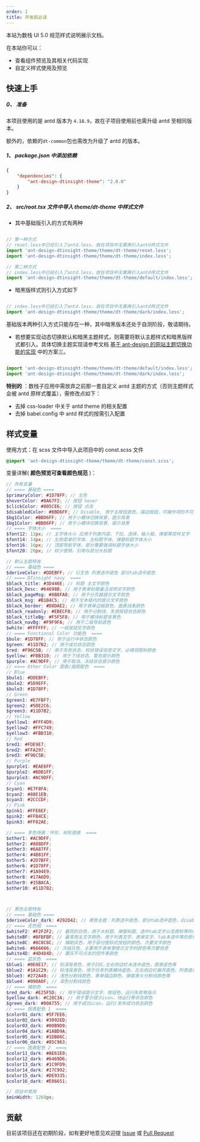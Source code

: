 ```yaml
---
order: 1
title: 开发前必读
---
```


本站为数栈 UI 5.0 规范样式说明展示文档。

在本站你可以：

- 查看组件预览及其相关代码实现
- 自定义样式使用及预览

## 快速上手

##### 0、 准备

本项目使用的是 antd 版本为 `4.18.9`，故在子项目使用前也需升级 antd 至相同版本。

额外的，依赖的`dt-common`包也需改为升级了 antd 的版本。

##### 1、 package.json 中添加依赖

``` json
{
    "dependencies": {
        "ant-design-dtinsight-theme": "2.0.0"
    }
}
```

##### 2、 src/root.tsx 文件中导入 theme/dt-theme 中样式文件

- 其中基础版引入的方式有两种 

``` javascript

// 第一种方式
// reset.less中已经引入了antd.less，故在项目中无需再引入antd样式文件
import 'ant-design-dtinsight-theme/theme/dt-theme/reset.less';
import 'ant-design-dtinsight-theme/theme/dt-theme/index.less';

// 第二种方式
// index.less中已经引入了antd.less，故在项目中无需再引入antd样式文件
import 'ant-design-dtinsight-theme/theme/dt-theme/default/index.less';

```

- 暗黑版样式则引入方式如下

``` javascript

// index.less中已经引入了antd.less，故在项目中无需再引入antd样式文件
import 'ant-design-dtinsight-theme/theme/dt-theme/dark/index.less';

```

基础版本两种引入方式只能存在一种，其中暗黑版本还处于自测阶段，敬请期待。

- 若想要实现动态切换默认和暗黑主题样式，则需要将默认主题样式和暗黑版样式都引入。具体切换主题实现请参考文档 [基于 ant-design 的网站主题切换功能的实现](https://github.com/Erindcl/antd-theme-switch-demo/blob/master/doc.md) 中的方案三。

``` javascript

import 'ant-design-dtinsight-theme/theme/dt-theme/default/index.less';
import 'ant-design-dtinsight-theme/theme/dt-theme/dark/index.less';

```

**特别的** ：数栈子应用中需放弃之前那一套自定义 antd 主题的方式（否则主题样式会被 antd 原样式覆盖），需修改点如下：

- 去掉 css-loader 中关于 antd theme 的相关配置
- 去掉 babel.config 中 antd 样式的按需引入配置

## 样式变量

使用方式：在 scss 文件中导入此项目中的 const.scss 文件

``` scss
@import 'ant-design-dtinsight-theme/theme/dt-theme/const.scss';
```

变量详解( **颜色预览可查看颜色规范** )：

```scss
// 共有变量
// ==== 基础色 ====
$primaryColor: #1D78FF; // 主色
$hoverColor: #0A67F2; // 按钮 hover
$clickColor: #005CE6; // 按钮 点击
$disabledColor: #BBD6FF; // Disable, 用于主按钮底色，描边按钮，可操作项的不可用状态填充色
$bg1Color: #BBD6FF; // 用于小模块切换背景，提示背景
$bg1Color: #BBD6FF; // 用于小模块切换背景，提示背景
// ==== 字体大小  ====
$font12: 12px; // 主字体大小 应用于列表内容、下拉、选择、输入框、弹窗等控件文字
$font14: 14px; // 左侧菜单栏字体、主标题字体、弹窗标题字体大小
$font16: 16px; // 顶部导航字体、部分需要强调标题字体大小
$font20: 20px; // 较少使用，引用与部分大标题

// 默认主题特有
// ==== 基础色 ====
$deriveColor: #DDEBFF; // 衍生色 列表选中底色 部分tab选中底色
// ==== DTinsight navy  ====
$black_title: #3D446E; // 标题 主文字颜色
$black_Desc: #64698B; // 用于表单标题备注说明文字颜色
$black_pageMsg: #8B8FA8; // 用于分页器提示文字颜色
$black_msg: #B1B4C5; // 用于文本框内的提示文字颜色
$black_border: #D8DAE2; // 用于表单边框颜色，图表线条颜色
$black_readonly: #EBECF0; // 用于分割线、失效按钮状态颜色
$black_titleBg: #F5F5F8; // 用于模块标题背景色
$black_navBg: #F9F9FA; // 用于二级导航底色
$white: #FFFFFF; // 一级按钮文字颜色
// ==== Functional Color 功能色  ====
$bule: #1D78FF; // 用于运行中状态颜色
$green: #11D7B2; // 用于成功状态颜色
$red: #F96C5B; // 用于失败状态、校验错误信息文字、必填项图标颜色
$yellow: #FBB310; // 用于下线状态、警告提示颜色
$purple: #AC9DFF; // 用于取消、冻结状态提示颜色
// ==== Other Color 图表/插图配色  ====
// Blue
$bule1: #DDEBFF;
$bule2: #5D9EFF;
$bule3: #1D78FF;
// Green
$green1: #E7FBF7;
$green2: #50E2C6;
$green3: #11D7B2;
// Yellow
$yellow1: #FFF4D9;
$yellow2: #FFC749;
$yellow3: #FBB310;
// Red
$red1: #FDE9E7;
$red2: #FFA297;
$red3: #F96C5B;
// Purple
$purple1: #EAE6FF;
$purple2: #BDB1FF;
$purple3: #AC9DFF;
// Cyan
$cyan1: #E7F8FA;
$cyan2: #88E1EB;
$cyan3: #2CCCDF;
// Pink
$pink1: #FFE6EF;
$pink2: #FFB4CE;
$pink3: #FF82AE;

// ==== 多色场景：环形、树形图表  ====
$other1: #AC9DFF;
$other2: #888DFF;
$other3: #6A87FF;
$other4: #4B81FF;
$other5: #2D7BFF;
$other6: #1D78FF;
$other7: #1A94E9;
$other8: #17A6D9;
$other9: #15BACA;
$other10: #11D7B2;



// 黑色主题特有
// ==== 基础色 ====
$deriveColor_dark: #292D42; // 黑色主题：列表选中底色，部分tab选中底色，disable按钮底色
// ==== 无色相  ====
$whiteF2: #F2F2F2; // 最亮的白色，用于大标题、弹窗标题、选中tab文字以及图标等的高亮颜色
$whiteBF: #BFBFBF; // 最常用主文字颜色，用于列表文字、表单文字、tab未选中等的颜色
$white8C: #8C8C8C; // 辅助灰色，用于部分图标式按钮的颜色、次要文字颜色
$white6: #666666; // 次级灰色，主要用于表单里提示文字的颜色等次要信息
$white4D: #4D4D4D; // 置灰不可点击的控件等颜色
// ==== 蓝灰色  ====
$blue1: #0E0E17; // 较深背景色，用于IDE,左右侧边栏未选中底色，图表底色等
$blue2: #1A1C29; // 较浅背景色，用于任务列表模块底色，左右侧边栏展开底色、列表底色、表单底色等
$blue3: #272A40; // 浅色分割线颜色、表单描边颜色、弹窗表头分割线颜色等
$blue4: #090A0F; // 深色分割线颜色
// ==== 辅助色  ====
$red_dark: #E25F5D; // 用于错误提示文字、按钮色，运行失败等指示
$yellow_dark: #C28C3A; // 用于警示提示icon、待运行等状态颜色
$green_dark: #00A755; // 用于成功icon，运行/发布成功状态颜色
// ==== 图表配色 1  ====
$color01_dark: #5F7EE6;
$color02_dark: #3092ED;
$color03_dark: #00B9D9;
$color04_dark: #1ABD9A;
$color05_dark: #1DB86C;
$color06_dark: #85C963;
// ==== 图表配色 2  ====
$color11_dark: #AE61E0;
$color12_dark: #6469D6;
$color13_dark: #1C9FD9;
$color14_dark: #17C992;
$color15_dark: #DE9335;
$color16_dark: #E86651;

// 项目中常用
$minWidth: 1260px;
```

## 贡献
目前该项目还在初期阶段，如有更好地意见欢迎提 [Issue](https://github.com/DTStack/ant-design-dtinsight-theme/issues/new) 或 [Pull Request](https://github.com/DTStack/ant-design-dtinsight-theme/pulls)